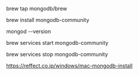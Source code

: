 brew tap mongodb/brew

 brew install mongodb-community
 
 mongod --version
 
  brew services start mongodb-community
  
  brew services stop mongodb-community
 
https://reffect.co.jp/windows/mac-mongodb-install
